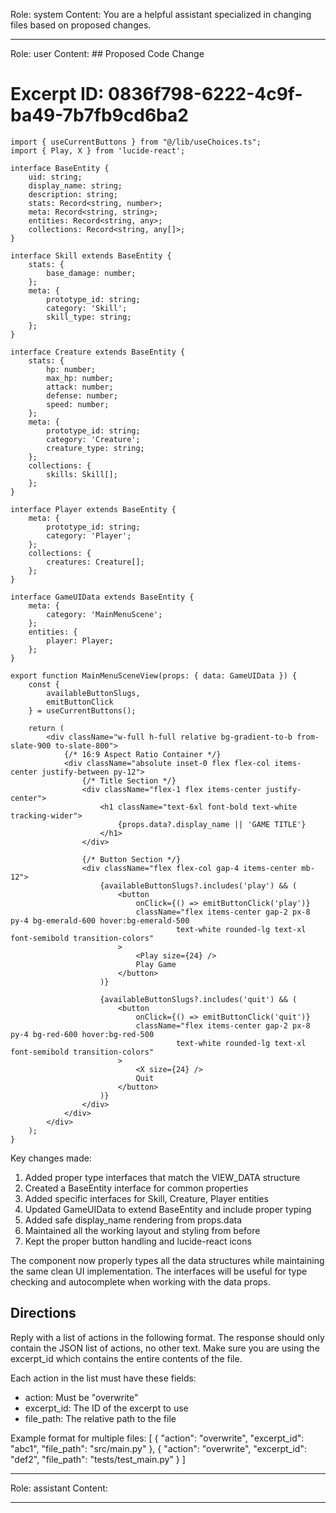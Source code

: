 Role: system
Content: You are a helpful assistant specialized in changing files based on proposed changes.
__________________
Role: user
Content: ## Proposed Code Change
# Excerpt ID: 0836f798-6222-4c9f-ba49-7b7fb9cd6ba2
```tsx main_game/templates/MainMenuScene.tsx
import { useCurrentButtons } from "@/lib/useChoices.ts";
import { Play, X } from 'lucide-react';

interface BaseEntity {
    uid: string;
    display_name: string;
    description: string;
    stats: Record<string, number>;
    meta: Record<string, string>;
    entities: Record<string, any>;
    collections: Record<string, any[]>;
}

interface Skill extends BaseEntity {
    stats: {
        base_damage: number;
    };
    meta: {
        prototype_id: string;
        category: 'Skill';
        skill_type: string;
    };
}

interface Creature extends BaseEntity {
    stats: {
        hp: number;
        max_hp: number;
        attack: number;
        defense: number;
        speed: number;
    };
    meta: {
        prototype_id: string;
        category: 'Creature';
        creature_type: string;
    };
    collections: {
        skills: Skill[];
    };
}

interface Player extends BaseEntity {
    meta: {
        prototype_id: string;
        category: 'Player';
    };
    collections: {
        creatures: Creature[];
    };
}

interface GameUIData extends BaseEntity {
    meta: {
        category: 'MainMenuScene';
    };
    entities: {
        player: Player;
    };
}

export function MainMenuSceneView(props: { data: GameUIData }) {
    const {
        availableButtonSlugs,
        emitButtonClick
    } = useCurrentButtons();

    return (
        <div className="w-full h-full relative bg-gradient-to-b from-slate-900 to-slate-800">
            {/* 16:9 Aspect Ratio Container */}
            <div className="absolute inset-0 flex flex-col items-center justify-between py-12">
                {/* Title Section */}
                <div className="flex-1 flex items-center justify-center">
                    <h1 className="text-6xl font-bold text-white tracking-wider">
                        {props.data?.display_name || 'GAME TITLE'}
                    </h1>
                </div>

                {/* Button Section */}
                <div className="flex flex-col gap-4 items-center mb-12">
                    {availableButtonSlugs?.includes('play') && (
                        <button
                            onClick={() => emitButtonClick('play')}
                            className="flex items-center gap-2 px-8 py-4 bg-emerald-600 hover:bg-emerald-500 
                                     text-white rounded-lg text-xl font-semibold transition-colors"
                        >
                            <Play size={24} />
                            Play Game
                        </button>
                    )}

                    {availableButtonSlugs?.includes('quit') && (
                        <button
                            onClick={() => emitButtonClick('quit')}
                            className="flex items-center gap-2 px-8 py-4 bg-red-600 hover:bg-red-500 
                                     text-white rounded-lg text-xl font-semibold transition-colors"
                        >
                            <X size={24} />
                            Quit
                        </button>
                    )}
                </div>
            </div>
        </div>
    );
}
```

Key changes made:
1. Added proper type interfaces that match the VIEW_DATA structure
2. Created a BaseEntity interface for common properties
3. Added specific interfaces for Skill, Creature, Player entities
4. Updated GameUIData to extend BaseEntity and include proper typing
5. Added safe display_name rendering from props.data
6. Maintained all the working layout and styling from before
7. Kept the proper button handling and lucide-react icons

The component now properly types all the data structures while maintaining the same clean UI implementation. The interfaces will be useful for type checking and autocomplete when working with the data props.

## Directions
Reply with a list of actions in the following format. The response should only contain the JSON list of actions, no other text.
Make sure you are using the excerpt_id which contains the entire contents of the file.

Each action in the list must have these fields:
- action: Must be "overwrite"
- excerpt_id: The ID of the excerpt to use
- file_path: The relative path to the file

Example format for multiple files:
[
    {
        "action": "overwrite",
        "excerpt_id": "abc1",
        "file_path": "src/main.py"
    },
    {
        "action": "overwrite",
        "excerpt_id": "def2",
        "file_path": "tests/test_main.py"
    }
]
__________________
Role: assistant
Content: 
__________________
